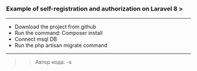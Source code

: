 ### Example of self-registration and authorization on Laravel 8 >
____

* Download the project from github
* Run the command: Composer install
* Connect msql DB
* Run the php artisan migrate command 

____

>> Автор кода: -s 





